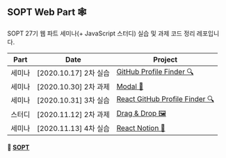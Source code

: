## SOPT Web Part 🕸

SOPT 27기 웹 파트 세미나(+ JavaScript 스터디) 실습 및 과제 코드 정리 레포입니다.

| Part | Date | Project |
| --- | --- | --- |
| 세미나 | [2020.10.17] 2차 실습 | [GitHub Profile Finder 🔍](https://github.com/mnxmnz/SOPT-Web-Part/tree/master/Github-Profile-Finder) |
| 세미나 | [2020.10.30] 2차 과제 | [Modal 🔳](https://github.com/mnxmnz/SOPT-Web-Part/tree/master/Modal) |
| 세미나 | [2020.10.31] 3차 실습 | [React GitHub Profile Finder 🔍](https://github.com/mnxmnz/SOPT-Web-Part/tree/master/React-Github-Profile-Finder) 
| 스터디 | [2020.11.12] 2차 과제 | [Drag & Drop 🖼](https://github.com/mnxmnz/SOPT-Web-Part/tree/master/DragDrop) |
| 세미나 | [2020.11.13] 4차 실습 | [React Notion 📝](https://github.com/mnxmnz/SOPT-Web-Part/tree/master/React-Notion) |

#### 🔗 [SOPT](http://sopt.org/wp/)
